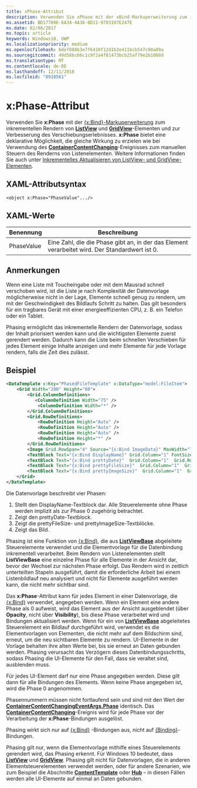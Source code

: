```yaml
---
title: xPhase-Attribut
description: Verwenden Sie xPhase mit der xBind-Markuperweiterung zum inkrementellen Rendern von ListView- und GridView-Elementen und zur Verbesserung des Verschiebens.
ms.assetid: BD17780E-6A34-4A38-8D11-9703107E247E
ms.date: 02/08/2017
ms.topic: article
keywords: Windows10, UWP
ms.localizationpriority: medium
ms.openlocfilehash: 6def088b3e7f6410f12d1b2e411bcb547c90a09a
ms.sourcegitcommit: 49d58bc66c1c9f2a4f81473bcb25af79e2b1088d
ms.translationtype: MT
ms.contentlocale: de-DE
ms.lasthandoff: 12/11/2018
ms.locfileid: "8918561"
---
```

# <a name="xphase-attribute"></a>x:Phase-Attribut


Verwenden Sie **x:Phase** mit der [{x:Bind}-Markuperweiterung](x-bind-markup-extension.md) zum inkrementellen Rendern von [**ListView**](https://msdn.microsoft.com/library/windows/apps/br242878) und [**GridView**](https://msdn.microsoft.com/library/windows/apps/br242705)-Elementen und zur Verbesserung des Verschiebungserlebnisses. **x:Phase** bietet eine deklarative Möglichkeit, die gleiche Wirkung zu erzielen wie bei Verwendung des [**ContainerContentChanging**](https://msdn.microsoft.com/library/windows/apps/dn298914)-Ereignisses zum manuellen Steuern des Renderns von Listenelementen. Weitere Informationen finden Sie auch unter [Inkrementelles Aktualisieren von ListView- und GridView-Elementen](../debug-test-perf/optimize-gridview-and-listview.md#update-items-incrementally).

## <a name="xaml-attribute-usage"></a>XAML-Attributsyntax


``` syntax
<object x:Phase="PhaseValue".../>
```

## <a name="xaml-values"></a>XAML-Werte


| Benennung | Beschreibung |
|------|-------------|
| PhaseValue | Eine Zahl, die die Phase gibt an, in der das Element verarbeitet wird. Der Standardwert ist 0. | 

## <a name="remarks"></a>Anmerkungen

Wenn eine Liste mit Toucheingabe oder mit dem Mausrad schnell verschoben wird, ist die Liste je nach Komplexität der Datenvorlage möglicherweise nicht in der Lage, Elemente schnell genug zu rendern, um mit der Geschwindigkeit des Bildlaufs Schritt zu halten. Das gilt besonders für ein tragbares Gerät mit einer energieeffizienten CPU, z. B. ein Telefon oder ein Tablet.

Phasing ermöglicht das inkrementelle Rendern der Datenvorlage, sodass der Inhalt priorisiert werden kann und die wichtigsten Elemente zuerst gerendert werden. Dadurch kann die Liste beim schnellen Verschieben für jedes Element einige Inhalte anzeigen und mehr Elemente für jede Vorlage rendern, falls die Zeit dies zulässt.

## <a name="example"></a>Beispiel

```xml
<DataTemplate x:Key="PhasedFileTemplate" x:DataType="model:FileItem">
    <Grid Width="200" Height="80">
        <Grid.ColumnDefinitions>
           <ColumnDefinition Width="75" />
            <ColumnDefinition Width="*" />
        </Grid.ColumnDefinitions>
        <Grid.RowDefinitions>
            <RowDefinition Height="Auto" />
            <RowDefinition Height="Auto" />
            <RowDefinition Height="Auto" />
            <RowDefinition Height="*" />
        </Grid.RowDefinitions>
        <Image Grid.RowSpan="4" Source="{x:Bind ImageData}" MaxWidth="70" MaxHeight="70" x:Phase="3"/>
        <TextBlock Text="{x:Bind DisplayName}" Grid.Column="1" FontSize="12"/>
        <TextBlock Text="{x:Bind prettyDate}"  Grid.Column="1"  Grid.Row="1" FontSize="12" x:Phase="1"/>
        <TextBlock Text="{x:Bind prettyFileSize}"  Grid.Column="1"  Grid.Row="2" FontSize="12" x:Phase="2"/>
        <TextBlock Text="{x:Bind prettyImageSize}"  Grid.Column="1"  Grid.Row="3" FontSize="12" x:Phase="2"/>
    </Grid>
</DataTemplate>
```

Die Datenvorlage beschreibt vier Phasen:

1.  Stellt den DisplayName-Textblock dar. Alle Steuerelemente ohne Phase werden implizit als zur Phase 0 zugehörig betrachtet.
2.  Zeigt den prettyDate-Textblock.
3.  Zeigt die prettyFileSize- und prettyImageSize-Textblöcke.
4.  Zeigt das Bild.

Phasing ist eine Funktion von [{x:Bind}](x-bind-markup-extension.md), die aus [**ListViewBase**](https://msdn.microsoft.com/library/windows/apps/br242879) abgeleitete Steuerelemente verwendet und die Elementvorlage für die Datenbindung inkrementell verarbeitet. Beim Rendern von Listenelementen stellt **ListViewBase** eine einzelne Phase für alle Elemente in der Ansicht dar, bevor der Wechsel zur nächsten Phase erfolgt. Das Rendern wird in zeitlich unterteilten Stapeln ausgeführt, damit die erforderliche Arbeit bei einem Listenbildlauf neu analysiert und nicht für Elemente ausgeführt werden kann, die nicht mehr sichtbar sind.

Das **x:Phase**-Attribut kann für jedes Element in einer Datenvorlage, die [{x:Bind}](x-bind-markup-extension.md) verwendet, angegeben werden. Wenn ein Element eine andere Phase als 0 aufweist, wird das Element aus der Ansicht ausgeblendet (über **Opacity**, nicht über **Visibility**), bis diese Phase verarbeitet wird und Bindungen aktualisiert werden. Wenn für ein von [**ListViewBase**](https://msdn.microsoft.com/library/windows/apps/br242879) abgeleitetes Steuerelement ein Bildlauf durchgeführt wird, verwendet es die Elementvorlagen von Elementen, die nicht mehr auf dem Bildschirm sind, erneut, um die neu sichtbaren Elemente zu rendern. UI-Elemente in der Vorlage behalten ihre alten Werte bei, bis sie erneut an Daten gebunden werden. Phasing verursacht das Verzögern dieses Datenbindungsschritts, sodass Phasing die UI-Elemente für den Fall, dass sie veraltet sind, ausblenden muss.

Für jedes UI-Element darf nur eine Phase angegeben werden. Diese gilt dann für alle Bindungen des Elements. Wenn keine Phase angegeben ist, wird die Phase 0 angenommen.

Phasennummern müssen nicht fortlaufend sein und sind mit den Wert der [**ContainerContentChangingEventArgs.Phase**](https://msdn.microsoft.com/library/windows/apps/dn298493) identisch. Das [**ContainerContentChanging**](https://msdn.microsoft.com/library/windows/apps/dn298914)-Ereignis wird für jede Phase vor der Verarbeitung der **x:Phase**-Bindungen ausgelöst.

Phasing wirkt sich nur auf [{x:Bind}](x-bind-markup-extension.md) -Bindungen aus, nicht auf [{Binding}](binding-markup-extension.md)-Bindungen.

Phasing gilt nur, wenn die Elementvorlage mithilfe eines Steuerelements gerendert wird, das Phasing erkennt. Für Windows 10 bedeutet, dass [**ListView**](https://msdn.microsoft.com/library/windows/apps/br242878) und [**GridView**](https://msdn.microsoft.com/library/windows/apps/br242705). Phasing gilt nicht für Datenvorlagen, die in anderen Elementsteuerelementen verwendet werden, oder für andere Szenarien, wie zum Beispiel die Abschnitte [**ContentTemplate**](https://msdn.microsoft.com/library/windows/apps/br209369) oder [**Hub**](https://msdn.microsoft.com/library/windows/apps/dn251843) – in diesen Fällen werden alle UI-Elemente auf einmal an Daten gebunden.

